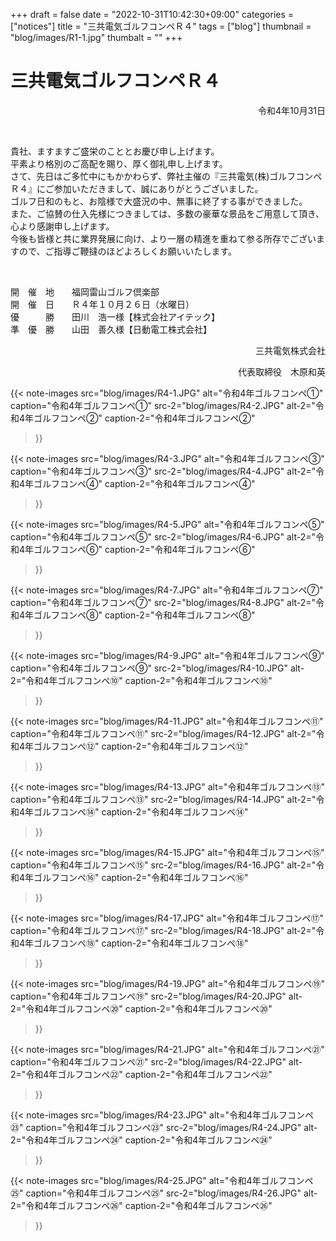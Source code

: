 +++
draft = false
date = "2022-10-31T10:42:30+09:00"
categories = ["notices"]
title = "三共電気ゴルフコンペＲ４"
tags = ["blog"]
thumbnail = "blog/images/R1-1.jpg"
thumbalt = ""
+++
# 三共電気ゴルフコンペＲ４


<p align="right">令和4年10月31日 </p>
<p>&nbsp;</p>
<p>貴社、ますますご盛栄のこととお慶び申し上げます。 <br>
  平素より格別のご高配を賜り、厚く御礼申し上げます。 <br>
  さて、先日はご多忙中にもかかわらず、弊社主催の『三共電気(株)ゴルフコンペＲ４』にご参加いただきまして、誠にありがとうございました。<br>
ゴルフ日和のもと、お陰様で大盛況の中、無事に終了する事ができました。<br>
  また、ご協賛の仕入先様につきましては、多数の豪華な景品をご用意して頂き、心より感謝申し上げます。 <br>
  今後も皆様と共に業界発展に向け、より一層の精進を重ねて参る所存でございますので、ご指導ご鞭撻のほどよろしくお願いいたします。</p>
<p>&nbsp;</p>
<p>開　催　地　　福岡雷山ゴルフ倶楽部 <br>
  開　催　日　　Ｒ４年１０月２６日（水曜日） <br>
  優　　　勝　　田川　浩一様【株式会社アイテック】　 <br>
  準　優　勝　　山田　善久様【日動電工株式会社】 </p>
  <p align="right">三共電気株式会社</p>
  <p align="right">代表取締役　木原和英 </p>

{{< note-images 
    src="blog/images/R4-1.JPG" alt="令和4年ゴルフコンペ➀" caption="令和4年ゴルフコンペ➀"
    src-2="blog/images/R4-2.JPG" alt-2="令和4年ゴルフコンペ②" caption-2="令和4年ゴルフコンペ②"
>}}

{{< note-images 
    src="blog/images/R4-3.JPG" alt="令和4年ゴルフコンペ③" caption="令和4年ゴルフコンペ③"
    src-2="blog/images/R4-4.JPG" alt-2="令和4年ゴルフコンペ④" caption-2="令和4年ゴルフコンペ④"
>}}

{{< note-images 
    src="blog/images/R4-5.JPG" alt="令和4年ゴルフコンペ⑤" caption="令和4年ゴルフコンペ⑤"
    src-2="blog/images/R4-6.JPG" alt-2="令和4年ゴルフコンペ⑥" caption-2="令和4年ゴルフコンペ⑥"
>}}

{{< note-images 
    src="blog/images/R4-7.JPG" alt="令和4年ゴルフコンペ⑦" caption="令和4年ゴルフコンペ⑦"
    src-2="blog/images/R4-8.JPG" alt-2="令和4年ゴルフコンペ⑧" caption-2="令和4年ゴルフコンペ⑧"
>}}

{{< note-images 
    src="blog/images/R4-9.JPG" alt="令和4年ゴルフコンペ⑨" caption="令和4年ゴルフコンペ⑨"
    src-2="blog/images/R4-10.JPG" alt-2="令和4年ゴルフコンペ⑩" caption-2="令和4年ゴルフコンペ⑩"
>}}

{{< note-images 
    src="blog/images/R4-11.JPG" alt="令和4年ゴルフコンペ⑪" caption="令和4年ゴルフコンペ⑪"
    src-2="blog/images/R4-12.JPG" alt-2="令和4年ゴルフコンペ⑫" caption-2="令和4年ゴルフコンペ⑫"
>}}

{{< note-images 
    src="blog/images/R4-13.JPG" alt="令和4年ゴルフコンペ⑬" caption="令和4年ゴルフコンペ⑬"
    src-2="blog/images/R4-14.JPG" alt-2="令和4年ゴルフコンペ⑭" caption-2="令和4年ゴルフコンペ⑭"
>}}

{{< note-images 
    src="blog/images/R4-15.JPG" alt="令和4年ゴルフコンペ⑮" caption="令和4年ゴルフコンペ⑮"
    src-2="blog/images/R4-16.JPG" alt-2="令和4年ゴルフコンペ⑯" caption-2="令和4年ゴルフコンペ⑯"
>}}

{{< note-images 
    src="blog/images/R4-17.JPG" alt="令和4年ゴルフコンペ⑰" caption="令和4年ゴルフコンペ⑰"
    src-2="blog/images/R4-18.JPG" alt-2="令和4年ゴルフコンペ⑱" caption-2="令和4年ゴルフコンペ⑱"
>}}

{{< note-images 
    src="blog/images/R4-19.JPG" alt="令和4年ゴルフコンペ⑲" caption="令和4年ゴルフコンペ⑲"
    src-2="blog/images/R4-20.JPG" alt-2="令和4年ゴルフコンペ⑳" caption-2="令和4年ゴルフコンペ⑳"
>}}

{{< note-images 
    src="blog/images/R4-21.JPG" alt="令和4年ゴルフコンペ㉑" caption="令和4年ゴルフコンペ㉑"
    src-2="blog/images/R4-22.JPG" alt-2="令和4年ゴルフコンペ㉒" caption-2="令和4年ゴルフコンペ㉒"
>}}

{{< note-images 
    src="blog/images/R4-23.JPG" alt="令和4年ゴルフコンペ㉓" caption="令和4年ゴルフコンペ㉓"
    src-2="blog/images/R4-24.JPG" alt-2="令和4年ゴルフコンペ㉔" caption-2="令和4年ゴルフコンペ㉔"
>}}

{{< note-images 
    src="blog/images/R4-25.JPG" alt="令和4年ゴルフコンペ㉕" caption="令和4年ゴルフコンペ㉕"
    src-2="blog/images/R4-26.JPG" alt-2="令和4年ゴルフコンペ㉖" caption-2="令和4年ゴルフコンペ㉖"
>}}




